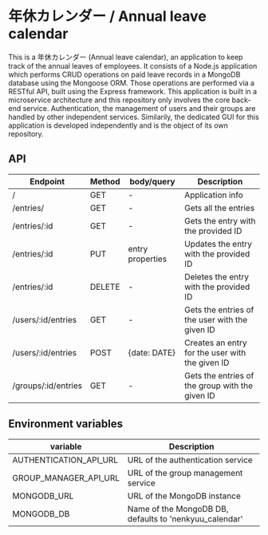 # 年休カレンダー / Annual leave calendar

This is a 年休カレンダー (Annual leave calendar), an application to keep track of the annual leaves of employees.
It consists of a Node.js application which performs CRUD operations on paid leave records in a MongoDB database using the Mongoose ORM.
Those operations are performed via a RESTful API, built using the Express framework.
This application is built in a microservice architecture and this repository only involves the core back-end service.
Authentication, the management of users and their groups are handled by other independent services.
Similarily, the dedicated GUI for this application is developed independently and is the object of its own repository.

## API

| Endpoint            | Method | body/query       | Description                                     |
| ------------------- | ------ | ---------------- | ----------------------------------------------- |
| /                   | GET    | -                | Application info                                |
| /entries/           | GET    | -                | Gets all the entries                            |
| /entries/:id        | GET    | -                | Gets the entry with the provided ID             |
| /entries/:id        | PUT    | entry properties | Updates the entry with the provided ID          |
| /entries/:id        | DELETE | -                | Deletes the entry with the provided ID          |
| /users/:id/entries  | GET    | -                | Gets the entries of the user with the given ID  |
| /users/:id/entries  | POST   | {date: DATE}     | Creates an entry for the user with the given ID |
| /groups/:id/entries | GET    | -                | Gets the entries of the group with the given ID |

## Environment variables

| variable               | Description                                            |
| ---------------------- | ------------------------------------------------------ |
| AUTHENTICATION_API_URL | URL of the authentication service                      |
| GROUP_MANAGER_API_URL  | URL of the group management service                    |
| MONGODB_URL            | URL of the MongoDB instance                            |
| MONGODB_DB             | Name of the MongoDB DB, defaults to 'nenkyuu_calendar' |
